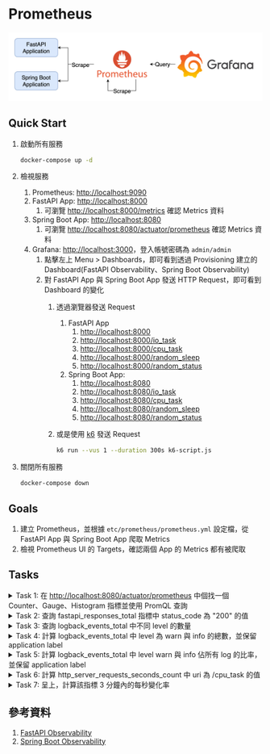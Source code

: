 # Prometheus

![Architecture](./arch.png)

## Quick Start

1. 啟動所有服務

    ```bash
    docker-compose up -d
    ```

2. 檢視服務
   1. Prometheus: [http://localhost:9090](http://localhost:9090)
   2. FastAPI App: [http://localhost:8000](http://localhost:8000)
      1. 可瀏覽 [http://localhost:8000/metrics](http://localhost:8000/metrics) 確認 Metrics 資料
   3. Spring Boot App: [http://localhost:8080](http://localhost:8080)
      1. 可瀏覽 [http://localhost:8080/actuator/prometheus](http://localhost:8080/actuator/prometheus) 確認 Metrics 資料
   4. Grafana: [http://localhost:3000](http://localhost:3000)，登入帳號密碼為 `admin/admin`
      1. 點擊左上 Menu > Dashboards，即可看到透過 Provisioning 建立的 Dashboard(FastAPI Observability、Spring Boot Observability)
      2. 對 FastAPI App 與 Spring Boot App 發送 HTTP Request，即可看到 Dashboard 的變化
         1. 透過瀏覽器發送 Request
            1. FastAPI App
               1. [http://localhost:8000](http://localhost:8000)
               2. [http://localhost:8000/io_task](http://localhost:8000/io_task)
               3. [http://localhost:8000/cpu_task](http://localhost:8000/cpu_task)
               4. [http://localhost:8000/random_sleep](http://localhost:8000/random_sleep)
               5. [http://localhost:8000/random_status](http://localhost:8000/random_status)
            2. Spring Boot App: 
               1. [http://localhost:8080](http://localhost:8080)
               2. [http://localhost:8080/io_task](http://localhost:8080/io_task)
               3. [http://localhost:8080/cpu_task](http://localhost:8080/cpu_task)
               4. [http://localhost:8080/random_sleep](http://localhost:8080/random_sleep)
               5. [http://localhost:8080/random_status](http://localhost:8080/random_status)
         2. 或是使用 [k6](https://k6.io/) 發送 Request

            ```bash
            k6 run --vus 1 --duration 300s k6-script.js
            ```
3. 關閉所有服務

    ```bash
    docker-compose down
    ```

## Goals

1. 建立 Prometheus，並根據 `etc/prometheus/prometheus.yml` 設定檔，從 FastAPI App 與 Spring Boot App 爬取 Metrics
2. 檢視 Prometheus UI 的 Targets，確認兩個 App 的 Metrics 都有被爬取

## Tasks

<details><summary>Task 1: 在 <a href="http://localhost:8080/actuator/prometheus">http://localhost:8080/actuator/prometheus</a> 中個找一個 Counter、Gauge、Histogram 指標並使用 PromQL 查詢</summary>

1. 瀏覽 [http://localhost:8080/actuator/prometheus](http://localhost:8080/actuator/prometheus) 根據指標附註挑選一個 Counter、Gauge、Histogram 指標
   1. Counter: `http_server_requests_seconds_count`
   2. Gauge: `jvm_memory_used_bytes`
   3. Histogram: `http_server_requests_seconds_bucket`
2. 於 Prometheus Web UI [http://localhost:9090](http://localhost:9090) 查詢
3. 或於 Grafana [http://localhost:3000](http://localhost:3000) 的 Explore 中選擇 Prometheus Data Source 並查詢

</details>

<details><summary>Task 2: 查詢 fastapi_responses_total 指標中 status_code 為 "200" 的值</summary>

1. 查詢語法為 `fastapi_responses_total{status_code="200"}`

</details>

<details><summary>Task 3: 查詢 logback_events_total 中不同 level 的數量</summary>

1. 查詢語法為 `logback_events_total{}`

</details>

<details><summary>Task 4: 計算 logback_events_total 中 level 為 warn 與 info 的總數，並保留 application label</summary>

1. 查詢語法為 `sum(logback_events_total{level="warn"}) by(application) + sum(logback_events_total{level="info"}) by(application)`
2. 或是 `sum(logback_events_total{level=~"warn|info"}) by(application)`

</details>

<details><summary>Task 5: 計算 logback_events_total 中 level warn 與 info 佔所有 log 的比率，並保留 application label</summary>

1. 查詢語法為 `sum(logback_events_total{level=~"warn|info"}) by(application) / sum(logback_events_total) by(application)`

</details>

<details><summary>Task 6: 計算 http_server_requests_seconds_count 中 uri 為 /cpu_task 的值</summary>

1. 查詢語法為 `http_server_requests_seconds_count{uri="/cpu_task"}`

</details>

<details><summary>Task 7: 呈上，計算該指標 3 分鐘內的每秒變化率</summary>

1. 查詢語法為 `rate(http_server_requests_seconds_count{uri="/cpu_task"}[3m])`

</details>

## 參考資料

1. [FastAPI Observability](https://grafana.com/grafana/dashboards/16110-fastapi-observability/)
2. [Spring Boot Observability](https://grafana.com/grafana/dashboards/17175-spring-boot-observability/)
